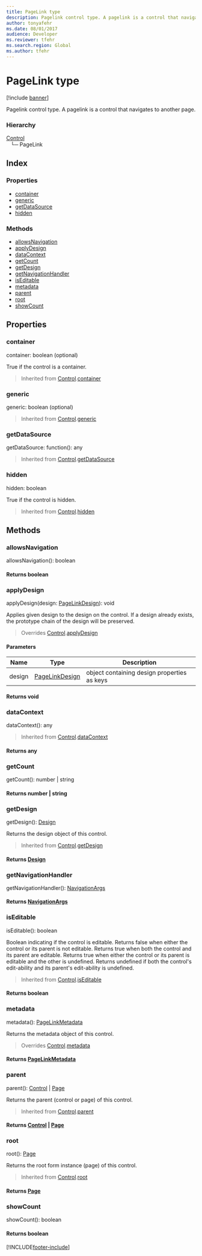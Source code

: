 ```yaml
---
title: PageLink type
description: Pagelink control type. A pagelink is a control that navigates to another page.
author: tonyafehr
ms.date: 08/01/2017
audience: Developer
ms.reviewer: tfehr
ms.search.region: Global
ms.author: tfehr
---
```


# PageLink type

[!include [banner](../../../../includes/banner.md)]

Pagelink control type. A pagelink is a control that navigates to another page.

### Hierarchy

[Control](view-model-control-basecontrol-icontrol-icontrol.md) <br>&nbsp;&nbsp;&nbsp;└─ PageLink <br>

## Index

### Properties

* [container](view-model-control-pagelink-ipagelink-ipagelink.md#container)
* [generic](view-model-control-pagelink-ipagelink-ipagelink.md#generic)
* [getDataSource](view-model-control-pagelink-ipagelink-ipagelink.md#getdatasource)
* [hidden](view-model-control-pagelink-ipagelink-ipagelink.md#hidden)

### Methods

* [allowsNavigation](view-model-control-pagelink-ipagelink-ipagelink.md#allowsnavigation)
* [applyDesign](view-model-control-pagelink-ipagelink-ipagelink.md#applydesign)
* [dataContext](view-model-control-pagelink-ipagelink-ipagelink.md#datacontext)
* [getCount](view-model-control-pagelink-ipagelink-ipagelink.md#getcount)
* [getDesign](view-model-control-pagelink-ipagelink-ipagelink.md#getdesign)
* [getNavigationHandler](view-model-control-pagelink-ipagelink-ipagelink.md#getnavigationhandler)
* [isEditable](view-model-control-pagelink-ipagelink-ipagelink.md#iseditable)
* [metadata](view-model-control-pagelink-ipagelink-ipagelink.md#metadata)
* [parent](view-model-control-pagelink-ipagelink-ipagelink.md#parent)
* [root](view-model-control-pagelink-ipagelink-ipagelink.md#root)
* [showCount](view-model-control-pagelink-ipagelink-ipagelink.md#showcount)

## Properties

### container

container: boolean (optional) 

True if the control is a container.

> Inherited from [Control](view-model-control-basecontrol-icontrol-icontrol.md).[container](view-model-control-basecontrol-icontrol-icontrol.md#container)


### generic

generic: boolean (optional) 



> Inherited from [Control](view-model-control-basecontrol-icontrol-icontrol.md).[generic](view-model-control-basecontrol-icontrol-icontrol.md#generic)


### getDataSource

getDataSource: function(): any



> Inherited from [Control](view-model-control-basecontrol-icontrol-icontrol.md).[getDataSource](view-model-control-basecontrol-icontrol-icontrol.md#getdatasource)


### hidden

hidden: boolean

True if the control is hidden.

> Inherited from [Control](view-model-control-basecontrol-icontrol-icontrol.md).[hidden](view-model-control-basecontrol-icontrol-icontrol.md#hidden)


## Methods

### allowsNavigation


allowsNavigation(): boolean



#### Returns boolean

### applyDesign


applyDesign(design: [PageLinkDesign](view-model-control-pagelink-ipagelink-ipagelinkdesign.md)): void

Applies given design to the design on the control.
If a design already exists, the prototype chain of the design will be preserved.

> Overrides [Control](view-model-control-basecontrol-icontrol-icontrol.md).[applyDesign](view-model-control-basecontrol-icontrol-icontrol.md#applydesign)


#### Parameters

| Name | Type | Description |
| ---- | ---- | ----------- |
| design|[PageLinkDesign](view-model-control-pagelink-ipagelink-ipagelinkdesign.md)|object containing design properties as keys|

#### Returns void

### dataContext


dataContext(): any



> Inherited from [Control](view-model-control-basecontrol-icontrol-icontrol.md).[dataContext](view-model-control-basecontrol-icontrol-icontrol.md#datacontext)

#### Returns any

### getCount


getCount(): number &#124; string



#### Returns number &#124; string

### getDesign


getDesign(): [Design](view-model-ipage-idesign.md)

Returns the design object of this control.

> Inherited from [Control](view-model-control-basecontrol-icontrol-icontrol.md).[getDesign](view-model-control-basecontrol-icontrol-icontrol.md#getdesign)

#### Returns [Design](view-model-ipage-idesign.md)



### getNavigationHandler


getNavigationHandler(): [NavigationArgs](view-model-ipage-inavigationargs.md)



#### Returns [NavigationArgs](view-model-ipage-inavigationargs.md)

### isEditable


isEditable(): boolean

Boolean indicating if the control is editable.
Returns false when either the control or its parent is not editable.
Returns true when both the control and its parent are editable.
Returns true when either the control or its parent is editable and the other is undefined.
Returns undefined if both the control's edit-ability and its parent's edit-ability is undefined.

> Inherited from [Control](view-model-control-basecontrol-icontrol-icontrol.md).[isEditable](view-model-control-basecontrol-icontrol-icontrol.md#iseditable)

#### Returns boolean



### metadata


metadata(): [PageLinkMetadata](view-model-control-pagelink-ipagelink-ipagelinkmetadata.md)

Returns the metadata object of this control.

> Overrides [Control](view-model-control-basecontrol-icontrol-icontrol.md).[metadata](view-model-control-basecontrol-icontrol-icontrol.md#metadata)

#### Returns [PageLinkMetadata](view-model-control-pagelink-ipagelink-ipagelinkmetadata.md)



### parent


parent(): [Control](view-model-control-basecontrol-icontrol-icontrol.md) &#124; [Page](view-model-ipage-ipage.md)

Returns the parent (control or page) of this control.

> Inherited from [Control](view-model-control-basecontrol-icontrol-icontrol.md).[parent](view-model-control-basecontrol-icontrol-icontrol.md#parent)

#### Returns [Control](view-model-control-basecontrol-icontrol-icontrol.md) &#124; [Page](view-model-ipage-ipage.md)



### root


root(): [Page](view-model-ipage-ipage.md)

Returns the root form instance (page) of this control.

> Inherited from [Control](view-model-control-basecontrol-icontrol-icontrol.md).[root](view-model-control-basecontrol-icontrol-icontrol.md#root)

#### Returns [Page](view-model-ipage-ipage.md)



### showCount


showCount(): boolean



#### Returns boolean



[!INCLUDE[footer-include](../../../../../../includes/footer-banner.md)]